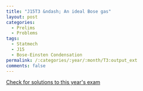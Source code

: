```yaml
---
title: "J15T3 &ndash; An ideal Bose gas"
layout: post
categories:
  - Prelims
  - Problems
tags:
  - Statmech
  - J15
  - Bose-Einsten Condensation
permalink: /:categories/:year/:month/T3:output_ext
comments: false
---
```

<object data="2015J3T.pdf" type="application/pdf" width="100%" height="500"></object>
<div class="message"><a href='https://princetonprelim.com/prelim/34/'>Check for solutions to this year's exam</a></div>